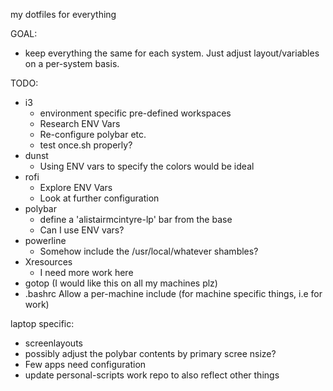 my dotfiles for everything

GOAL:
  - keep everything the same for each system. Just adjust layout/variables on a per-system basis.

TODO:
 - i3
    - environment specific pre-defined workspaces
    - Research ENV Vars
    - Re-configure polybar etc.
    - test once.sh properly?
 - dunst
    - Using ENV vars to specify the colors would be ideal
 - rofi
    - Explore ENV Vars
    - Look at further configuration
 - polybar
    - define a 'alistairmcintyre-lp' bar from the base
    - Can I use ENV vars?
 - powerline
    - Somehow include the /usr/local/whatever shambles?
 - Xresources
    - I need more work here
 - gotop (I would like this on all my machines plz)
 - .bashrc
   Allow a per-machine include (for machine specific things, i.e for work)


laptop specific:
 - screenlayouts
 - possibly adjust the polybar contents by primary scree nsize?
 - Few apps need configuration
 - update personal-scripts work repo to also reflect other things